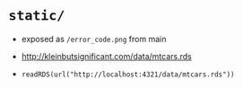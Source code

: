 # `static/`

- exposed as `/error_code.png` from main

- http://kleinbutsignificant.com/data/mtcars.rds

- `readRDS(url("http://localhost:4321/data/mtcars.rds"))`